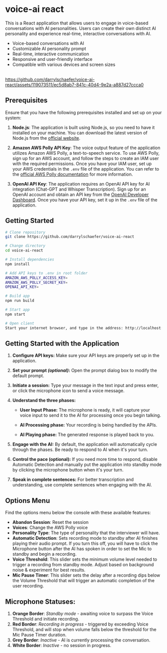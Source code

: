 # voice-ai react

This is a React application that allows users to engage in voice-based conversations with AI personalities. Users can create their own distinct AI personality and experience real-time, interactive conversations with AI.

- Voice-based conversations with AI
- Customizable AI personality prompt
- Real-time, interactive communication
- Responsive and user-friendly interface
- Compatible with various devices and screen sizes
<br><br>

https://github.com/darrylschaefer/voice-ai-react/assets/119073511/ec5d8ab7-841c-40d4-9e2a-a887d27ccca0


## Prerequisites

Ensure that you have the following prerequisites installed and set up on your system:

1. **Node.js**: The application is built using Node.js, so you need to have it installed on your machine. You can download the latest version of Node.js from the [official website](https://nodejs.org/).

2. **Amazon AWS Polly API Key**: The voice output feature of the application utilizes Amazon AWS Polly, a text-to-speech service. To use AWS Polly, sign up for an AWS account, and follow the steps to create an IAM user with the required permissions. Once you have your IAM user, set up your AWS credentials in the `.env` file of the application. You can refer to the [official AWS Polly documentation](https://docs.aws.amazon.com/polly/latest/dg/get-started-quick.html) for more information.

3. **OpenAI API Key**: The application requires an OpenAI API key for AI integration (Chat-GPT and Whisper Transcription). Sign up for an OpenAI account and obtain an API key from the [OpenAI Developer Dashboard](https://beta.openai.com/signup/). Once you have your API key, set it up in the `.env` file of the application.

## Getting Started

```bash
# Clone repository
git clone https://github.com/darrylschaefer/voice-ai-react

# Change directory
cd voice-ai-react

# Install dependencies
npm install

# Add API keys to .env in root folder
AMAZON_AWS_POLLY_ACCESS_KEY=
AMAZON_AWS_POLLY_SECRET_KEY=
OPENAI_API_KEY=

# Build app
npm run build

# Start app
npm start

# Open client
Start your internet browser, and type in the address: http://localhost:3000
```

## Getting Started with the Application

1. **Configure API keys:** Make sure your API keys are properly set up in the application.

2. **Set your prompt <i>(optional)</i>:** Open the prompt dialog box to modify the default prompt.

3. **Initiate a session:** Type your message in the text input and press enter, or click the microphone icon to send a voice message.

4. **Understand the three phases:**

   - **User Input Phase:** The microphone is ready, it will capture your voice input to send it to the AI for processing once you begin talking.

   - **AI Processing phase:** Your recording is being handled by the APIs.

   - **AI Playing phase:** The generated response is played back to you.

5. **Engage with the AI:** By default, the application will automatically cycle through the phases. Be ready to respond to AI when it's your turn.

6. **Control the pace (optional):** If you need more time to respond, disable Automatic Detection and manually put the application into standby mode by clicking the microphone button when it's your turn.

7. **Speak in complete sentences:** For better transcription and understanding, use complete sentences when engaging with the AI.

## Options Menu

Find the options menu below the console with these available features:

- **Abandon Session**: Reset the session
- **Voices**: Change the AWS Polly voice
- **Personality Type**: The type of personality that the interviewer will have.
- **Automatic Detection**: Sets recording mode to standby after AI finishes playing their audio prompt. If you turn this off, you will have to click the Microphone button after the AI has spoken in order to set the Mic to standby and begin a recording.
- **Voice Threshold**: This slider sets the minimum volume level needed to trigger a recording from standby mode. Adjust based on background noise & experiment for best results.
- **Mic Pause Timer**: This slider sets the delay after a recording dips below the Volume Threshold that will trigger an automatic completion of the user recording.

## Microphone Statuses:

1. **Orange Border**: _Standby mode_ - awaiting voice to surpass the Voice Threshold and initiate recording.
2. **Red Border**: _Recording in progress_ - triggered by exceeding Voice Threshold, and will stop when volume falls below the threshold for the Mic Pause Timer duration.
3. **Grey Border**: _Inactive_ - AI is currently processing the conversation.
4. **White Border**: _Inactive_ - no session in progress.
